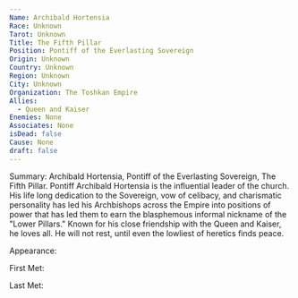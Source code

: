 ```yaml
---
Name: Archibald Hortensia
Race: Unknown
Tarot: Unknown
Title: The Fifth Pillar
Position: Pontiff of the Everlasting Sovereign
Origin: Unknown
Country: Unknown
Region: Unknown
City: Unknown
Organization: The Toshkan Empire
Allies:
  - Queen and Kaiser
Enemies: None
Associates: None
isDead: false
Cause: None
draft: false
---
```

Summary:
Archibald Hortensia, Pontiff of the Everlasting Sovereign, The Fifth Pillar. Pontiff Archibald Hortensia is the influential leader of the church. His life long dedication to the Sovereign, vow of celibacy, and charismatic personality has led his Archbishops across the Empire into positions of power that has led them to earn the blasphemous informal nickname of the "Lower Pillars." Known for his close friendship with the Queen and Kaiser, he loves all. He will not rest, until even the lowliest of heretics finds peace. 

Appearance: 

First Met: 

Last Met: 


